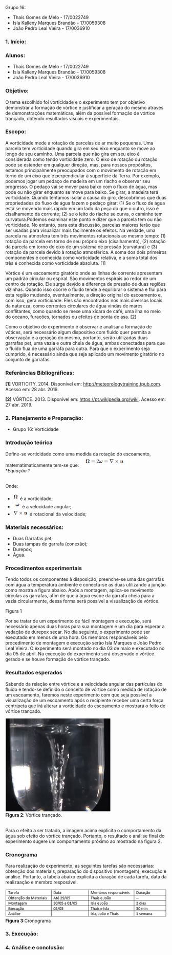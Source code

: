 Grupo 16:
- Thaís Gomes de Melo - 17/0022749
- Isla Kalleny Marques Brandão - 17/0059308
- João Pedro Leal Vieira - 17/0036910

### 1.	Início:
 
### Alunos:
* Thaís Gomes de Melo - 17/0022749
* Isla Kalleny Marques Brandão - 17/0059308
* João Pedro Leal Vieira - 17/0036910 

### Objetivo:
O tema escolhido foi vorticidade e o experimento tem por objetivo demonstrar a formação de vórtice e justificar a geração do mesmo através de demonstrações matemáticas, além da possível formação de vórtice trançado, obtendo resultados visuais e experimentais.

### Escopo:

A vorticidade mede a rotação de parcelas de ar muito pequenas. Uma parcela tem vorticidade quando gira em seu eixo enquanto se move ao longo de seu caminho. Uma parcela que não gira em seu eixo é considerada como tendo vorticidade zero. O eixo de rotação ou rotação pode se estender em qualquer direção, mas, para nossos propósitos, estamos principalmente preocupados com o movimento de rotação em torno de um eixo que é perpendicular à superfície da Terra. Por exemplo, podemos jogar um pedaço de madeira em um riacho e observar seu progresso. O pedaço vai se mover para baixo com o fluxo de água, mas pode ou não girar enquanto se move para baixo. Se girar, a madeira terá vorticidade. Quando tentamos isolar a causa do giro, descobrimos que duas propriedades do fluxo de água fazem o pedaço girar: (1) Se o fluxo de água está se movendo mais rápido em um lado da peça do que o outro, isso é cisalhamento da corrente; (2) se o leito do riacho se curva, o caminho tem curvatura.Podemos examinar este ponto e dizer que a parcela tem ou não vorticidade. No entanto, para esta discussão, parcelas maiores terão que ser usadas para visualizar mais facilmente os efeitos. Na verdade, uma parcela na atmosfera tem três movimentos rotacionais ao mesmo tempo: (1) rotação da parcela em torno de seu próprio eixo (cisalhamento), (2) rotação da parcela em torno do eixo de um sistema de pressão (curvatura) e (3) rotação da parcela devido à rotação atmosférica. A soma dos dois primeiros componentes é conhecida como vorticidade relativa, e a soma total dos três é conhecida como vorticidade absoluta. [1]

Vórtice é um escoamento giratório onde as linhas de corrente apresentam um padrão circular ou espiral. São movimentos espirais ao redor de um centro de rotação. Ele surge devido a diferença de pressão de duas regiões vizinhas. Quando isso ocorre o fluido tende a equilibrar o sistema e flui para esta região mudando, eventualmente, a direção original do escoamento e, com isso, gera vorticidade.
Eles são encontrados nos mais diversos locais da natureza, como correntes circulares de água vindas de marés conflitantes, como quando se mexe uma xícara de café, uma ilha no meio do oceano, furacões, tornados ou efeitos de ponta de asa. [2]

Como o objetivo do experimento é observar e analisar a formação de vótices, será necessário algum dispositivo com fluido quer permita a observação e a geração do mesmo, portanto, serão utilizadas duas garrafas pet, uma vazia e outra cheia de água, ambas conectadas para que o fluido flua de uma garrafa para outra. Para que o experimento seja cumprido, é necessário ainda que seja aplicado um movimento giratório no conjunto de garrafas. 


### Referâncias Bibliográficas:

**[1]** VORTICITY. 2014. Disponível em: <http://meteorologytraining.tpub.com>. Acesso em: 28 abr. 2019.

**[2]** VÓRTICE. 2013. Disponível em: <https://pt.wikipedia.org/wiki>. Acesso em: 27 abr. 2019.

### 2.	Planejamento e Preparação:

- Grupo 16: Vorticidade 

### Introdução teórica 
Define-se vorticidade como uma medida da rotação do escoamento, matematimaticamente tem-se que:
![Equacao1](https://github.com/lgnsparda/Laboratorio_dinamica_dos_fluidos_12019_FGA/blob/master/grupo_16/Equacao1.PNG)<br/>**Equação 1*</br><br/>

Onde:
- ![vort](https://github.com/lgnsparda/Laboratorio_dinamica_dos_fluidos_12019_FGA/blob/master/grupo_16/vort.PNG) é a vorticidade;
- ![ômega](https://github.com/lgnsparda/Laboratorio_dinamica_dos_fluidos_12019_FGA/blob/master/grupo_16/velangular.PNG) é a velocidade angular;
- ![delta](https://github.com/lgnsparda/Laboratorio_dinamica_dos_fluidos_12019_FGA/blob/master/grupo_16/rotacional.PNG) é rotacional da velocidade;

### Materiais necessários:
- Duas Garrafas pet;
- Duas tampas de garrafa (conexão);
- Durepox;
- Água.

### Procedimentos experimentais

Tendo todos os componentes à disposição, preenche-se uma das garrafas com água a temperatura ambiente e conecta-se as duas utilizando a junção como mostra a figura abaixo. Após a montagem, aplica-se movimento circulas as garrafas, afim de que a água escoe da garrafa cheia para a vazia circularmente, dessa forma será possível a visualização de vórtice.

Figura 1

Por se tratar de um experimento de fácil montagem e execução, será necessário apenas duas horas para sua montagem e um dia para esperar a vedação de durepox secar. No dia seguinte, o experimento pode ser executado em menos de uma hora. Os membros responsáveis pelo procedimento de montagem e execução serão Isla Marques e João Pedro Leal Vieira. O experimento será montado no dia 03 de maio e executado no dia 05 de abril. Na execução do experimento será observado o vórtice gerado e se houve formação de vórtice trançado.



### Resultados esperados
Sabendo da relação entre vórtice e a velocidade angular das partículas do fluido e tendo-se definido o conceito de vórtice como medida de rotação de um escoamento, faremos neste experimento com que seja possível a visualização de um escoamento após o recipiente receber uma certa força centrípeta que irá alterar a vorticidade do escoamento e mostrará o feito de vórtice trançado.

![figura2](https://github.com/lgnsparda/Laboratorio_dinamica_dos_fluidos_12019_FGA/blob/master/grupo_16/trancado.PNG) <br/>
**Figura 2**: Vórtice trançado. </br><br/>

Para o efeito a ser tratado, a imagem acima explicita o comportamento da água sob efeito do vórtice trançado. Portanto, o resultado e análise final do experimento sugere um comportamento próximo ao mostrado na figura 2.

### Cronograma
Para realização do experimento, as seguintes tarefas são necessárias: obtenção dos materiais, preparação do dispositivo (montagem), execução e análise. Portanto, a tabela abaixo explicita a duração de cada tarefa, data da realizaação e membro resposável.

![cronograma](https://github.com/lgnsparda/Laboratorio_dinamica_dos_fluidos_12019_FGA/blob/master/grupo_16/cronograma.PNG)**Figura 3**:Cronograma
    
### 3.	Execução:

### 4.	Análise e conclusão: 

